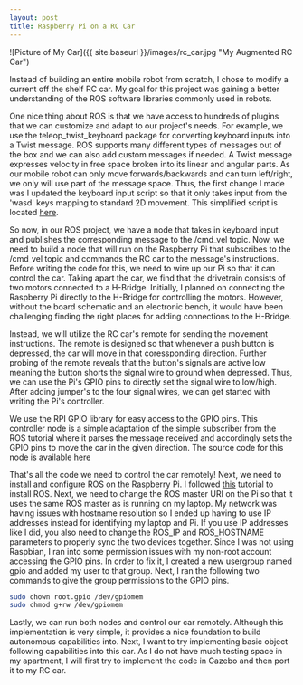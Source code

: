 ```yaml
---
layout: post
title: Raspberry Pi on a RC Car
---
```


![Picture of My Car]({{ site.baseurl }}/images/rc_car.jpg "My Augmented RC Car")


Instead of building an entire mobile robot from scratch, I chose to modify a current off the shelf RC car. My goal for this project 
was gaining a better understanding of the ROS software libraries commonly used in robots.

One nice thing about ROS is that we have access to hundreds of plugins that we can customize and adapt to our project's needs. For example, we use the teleop_twist_keyboard package for converting keyboard inputs into a Twist message. ROS supports many different types of messages out of the box and we can also add custom messages if needed. A Twist message expresses velocity in free space broken into its linear and angular parts. As our mobile robot can only move forwards/backwards and can turn left/right, we only will use part of the message space. Thus, the first change I made was I updated the keyboard input script so that it only takes input from the 'wasd' keys mapping to standard 2D movement. This simplified script is located [here](https://github.com/rishabhkjain/self-driving-car/blob/master/teleop_twist_keyboard/teleop_simple_keyboard.py). 

So now, in our ROS project, we have a node that takes in keyboard input and publishes the corresponding message to the /cmd_vel topic. Now, we need to build a node that will run on the Raspberry Pi that subscribes to the /cmd_vel topic and commands the RC car to the message's instructions. Before writing the code for this, we need to wire up our Pi so that it can control the car. Taking apart the car, we find that the drivetrain consists of two motors connected to a H-Bridge. Initially, I planned on connecting the Raspberry Pi directly to the H-Bridge for controlling the motors. However, without the board schematic and an electronic bench, it would have been challenging finding the right places for adding connections to the H-Bridge. 

Instead, we will utilize the RC car's remote for sending the movement instructions. The remote is designed so that whenever a push button is depressed, the car will move in that coressponding direction. Further probing of the remote reveals that the button's signals are active low meaning the button shorts the signal wire to ground when depressed. Thus, we can use the Pi's GPIO pins to directly set the signal wire to low/high. After adding jumper's to the four signal wires, we can get started with writing the Pi's controller. 

We use the RPI GPIO library for easy access to the GPIO pins. This controller node is a simple adaptation of the simple subscriber from the ROS tutorial where it parses the message received and accordingly sets the GPIO pins to move the car in the given direction. The source code for this node is available [here](https://github.com/rishabhkjain/self-driving-car/blob/master/rc_control/rpi_rc_controller.py) 

That's all the code we need to control the car remotely! Next, we need to install and configure ROS on the Raspberry Pi. I followed [this](http://thomas-messmer.com/index.php/14-free-knowledge/howtos/86-ros-melodic-on-raspberry-pi-3) tutorial to install ROS. Next, we need to change the ROS master URI on the Pi so that it uses the same ROS master as is running on my laptop. My network was having issues with hostname resolution so I ended up having to use IP addresses instead for identifying my laptop and Pi. If you use IP addresses like I did, you also need to change the ROS_IP and ROS_HOSTNAME parameters to properly sync the two devices together. Since I was not using Raspbian, I ran into some permission issues with my non-root account accessing the GPIO pins. In order to fix it, I created a new usergroup named gpio and added my user to that group. Next, I ran the following two commands to give the group permissions to the GPIO pins.  
```bash
sudo chown root.gpio /dev/gpiomem
sudo chmod g+rw /dev/gpiomem
```

Lastly, we can run both nodes and control our car remotely. Although this implementation is very simple, it provides
a nice foundation to build autonomous capabilities into. Next, I want to try implementing basic object following capabilities into this car. As I do not have much testing space in my apartment, I will first try to implement the code in Gazebo and then port it to my RC car. 